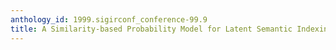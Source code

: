 ```yaml
---
anthology_id: 1999.sigirconf_conference-99.9
title: A Similarity-based Probability Model for Latent Semantic Indexing
---
```

